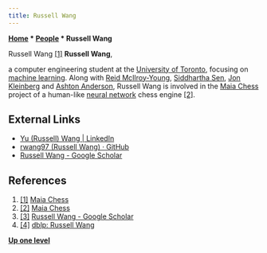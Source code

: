```yaml
---
title: Russell Wang
---
```

**[Home](Home "Home") \* [People](People "People") \* Russell Wang**



 [](https://maiachess.com/) Russell Wang <a id="cite-note-1" href="#cite-ref-1">[1]</a> 
**Russell Wang**,  

a computer engineering student at the [University of Toronto](University_of_Toronto "University of Toronto"), focusing on [machine learning](Learning "Learning"). Along with [Reid McIlroy-Young](Reid_McIlroy-Young "Reid McIlroy-Young"), [Siddhartha Sen](Siddhartha_Sen "Siddhartha Sen"), [Jon Kleinberg](Jon_Kleinberg "Jon Kleinberg") and [Ashton Anderson](Ashton_Anderson "Ashton Anderson"), Russell Wang is involved in the [Maia Chess](Maia_Chess "Maia Chess") project of a human-like [neural network](Neural_Networks "Neural Networks") chess engine <a id="cite-note-2" href="#cite-ref-2">[2]</a>.



## External Links


* [Yu (Russell) Wang | LinkedIn](https://www.linkedin.com/in/rwang97/?originalSubdomain=ca)
* [rwang97 (Russell Wang) · GitHub](https://github.com/rwang97)
* [Russell Wang‬ - ‪Google Scholar‬](https://scholar.google.com/citations?user=Zxnqui0AAAAJ&hl=en)


## References


1. <a id="cite-ref-1" href="#cite-note-1">[1]</a> [Maia Chess](https://maiachess.com/)
2. <a id="cite-ref-2" href="#cite-note-2">[2]</a> [Maia Chess](https://maiachess.com/)
3. <a id="cite-ref-3" href="#cite-note-3">[3]</a> [Russell Wang‬ - ‪Google Scholar‬](https://scholar.google.com/citations?user=Zxnqui0AAAAJ&hl=en)
4. <a id="cite-ref-4" href="#cite-note-4">[4]</a> [dblp: Russell Wang](https://dblp.org/pid/273/3838.html)

**[Up one level](People "People")**







 
